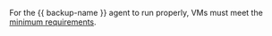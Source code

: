 For the {{ backup-name }} agent to run properly, VMs must meet the [minimum requirements](../../backup/concepts/vm-connection.md#requirements).